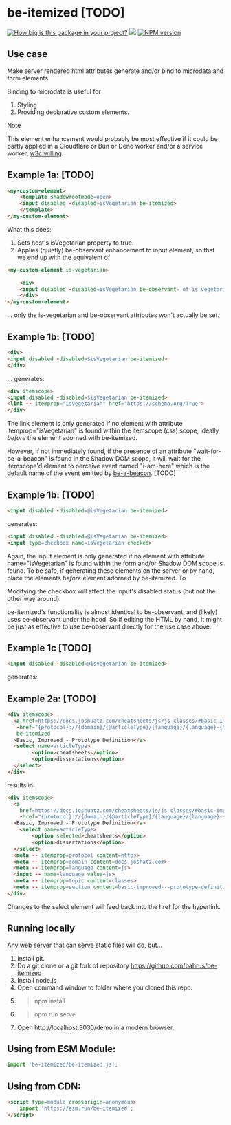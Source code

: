 # be-itemized [TODO]

[![How big is this package in your project?](https://img.shields.io/bundlephobia/minzip/be-itemized?style=for-the-badge)](https://bundlephobia.com/result?p=be-itemized)
<img src="http://img.badgesize.io/https://cdn.jsdelivr.net/npm/be-itemized?compression=gzip">
[![NPM version](https://badge.fury.io/js/be-itemized.png)](http://badge.fury.io/js/be-itemized)

## Use case

Make server rendered html attributes generate and/or bind to  microdata and form elements.

Binding to microdata is useful for

1.  Styling
2.  Providing declarative custom elements.

> [!Note]
> This element enhancement would probably be most effective if it could be partly applied in a Cloudflare or Bun or Deno worker and/or a service worker, [w3c willing](https://github.com/whatwg/dom/issues/1222). 

## Example 1a: [TODO]

```html
<my-custom-element>
    <template shadowrootmode=open>
    <input disabled -disabled=isVegetarian be-itemized>
    </template>
</my-custom-element>
```

What this does:

1.  Sets host's isVegetarian property to true.
2.  Applies (quietly) be-observant enhancement to input element, so that we end up with the equivalent of

```html
<my-custom-element is-vegetarian>
    
    <div>
    <input disabled -disabled=isVegetarian be-observant='of is vegetarian and assign to disabled.'>
    </div>
</my-custom-element>
```

... only the is-vegetarian and be-observant attributes won't actually be set.


## Example 1b: [TODO]

```html
<div>
<input disabled -disabled=$isVegetarian be-itemized>
</div>
```

... generates:

```html
<div itemscope>
<input disabled -disabled=$isVegetarian be-itemized>
<link -- itemprop="isVegetarian" href="https://schema.org/True">
</div>
```

The link element is only generated if no element with attribute itemprop="isVegetarian" is found within the itemscope (css) scope, ideally *before* the element adorned with be-itemized.  

However, if not immediately found, if the presence of an attribute "wait-for-be-a-beacon" is found in the Shadow DOM scope, it will wait for the itemscope'd element to perceive event named "i-am-here" which is the default name of the event emitted by [be-a-beacon](https://github.com/bahrus/be-a-beacon). [TODO]

## Example 1b: [TODO]

```html
<input disabled -disabled=@isVegetarian be-itemized>
```

generates:

```html
<input disabled -disabled=@isVegetarian be-itemized>
<input type=checkbox name=isVegetarian checked>
```

Again, the input element is only generated if no element with attribute name="isVegetarian" is found within the form and/or Shadow DOM scope is found.  To be safe, if generating these elements on the server or by hand, place the elements *before* element adorned by be-itemized.  To

Modifying the checkbox will affect the input's disabled status (but not the other way around).

be-itemized's functionality is almost identical to be-observant, and (likely) uses be-observant under the hood.  So if editing the HTML by hand, it might be just as effective to use be-observant directly for the use case above.

## Example 1c [TODO]

```html
<input disabled -disabled=@isVegetarian be-itemized>
```

generates:



## Example 2a: [TODO]

```html
<div itemscope>
  <a href=https://docs.joshuatz.com/cheatsheets/js/js-classes/#basic-improved---prototype-definition
   -href="{protocol}://{domain}/{@articleType}/{language}/{language}-{topic}/#{section}"    
   be-itemized
  >Basic, Improved - Prototype Definition</a>
  <select name=articleType>
        <option>cheatsheets</option>
        <option>dissertations</option>
  </select>
</div>
```

results in:

```html
<div itemscope>
  <a 
    href=https://docs.joshuatz.com/cheatsheets/js/js-classes/#basic-improved---prototype-definition
    -href="{protocol}://{domain}/{@articleType}/{language}/{language}-{topic}/#{section}" be-itemized
  >Basic, Improved - Prototype Definition</a>
    <select name=articleType>
        <option selected>cheatsheets</option>
        <option>dissertations</option>
  </select>
  <meta -- itemprop=protocol content=https>
  <meta -- itemprop=domain content=docs.joshatz.com>
  <meta -- itemprop=language content=js>
  <input -- name=language value=js>
  <meta -- itemprop=topic content=classes>
  <meta -- itemprop=section content=basic-improved---prototype-definition>
</div>
```

Changes to the select element will feed back into the href for the hyperlink.

## Running locally

Any web server that can serve static files will do, but...

1.  Install git.
2.  Do a git clone or a git fork of repository https://github.com/bahrus/be-itemized
3.  Install node.js
4.  Open command window to folder where you cloned this repo.
5.  > npm install
6.  > npm run serve
7.  Open http://localhost:3030/demo in a modern browser.

## Using from ESM Module:

```JavaScript
import 'be-itemized/be-itemized.js';
```

## Using from CDN:

```html
<script type=module crossorigin=anonymous>
    import 'https://esm.run/be-itemized';
</script>
```









